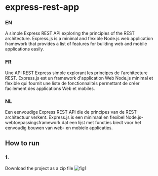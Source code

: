 # express-rest-app

### EN
A simple Express REST API exploring the principles of the REST architecture. Express.js is a minimal and flexible Node.js web application framework that provides a list of features for building web and mobile applications easily.

### FR
Une API REST Express simple explorant les principes de l'architecture REST. Express.js est un framework d'application Web Node.js minimal et flexible qui fournit une liste de fonctionnalités permettant de créer facilement des applications Web et mobiles.

### NL
Een eenvoudige Express REST API die de principes van de REST-architectuur verkent. Express.js is een minimaal en flexibel Node.js-webtoepassingsframework dat een lijst met functies biedt voor het eenvoudig bouwen van web- en mobiele applicaties.

## How to run

### 1.
Download the project as a zip file
![fig1](https://github.com/mathismahaux/movies-express-rest-api/blob/main/images/fig1.png)
